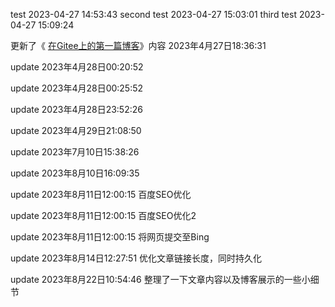 test 2023-04-27 14:53:43
second test 2023-04-27 15:03:01
third test 2023-04-27 15:09:24

更新了《 [在Gitee上的第一篇博客](https://putik-666.gitee.io/2023/04/25/在Gitee上的第一篇博客/)》内容 2023年4月27日18:36:31

update 2023年4月28日00:20:52

update 2023年4月28日00:25:52

update 2023年4月28日23:52:26

update 2023年4月29日21:08:50

update 2023年7月10日15:38:26

update 2023年8月10日16:09:35

update 2023年8月11日12:00:15 百度SEO优化

update 2023年8月11日12:00:15 百度SEO优化2

update 2023年8月11日12:00:15 将网页提交至Bing

update 2023年8月14日12:27:51 优化文章链接长度，同时持久化

update 2023年8月22日10:54:46 整理了一下文章内容以及博客展示的一些小细节
